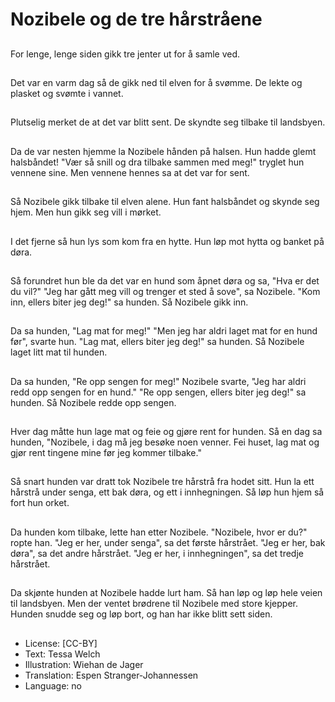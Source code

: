 # Nozibele og de tre hårstråene

##
For lenge, lenge siden gikk tre jenter ut for å samle ved.

##
Det var en varm dag så de gikk ned til elven for å svømme. De lekte og plasket og svømte i vannet.

##
Plutselig merket de at det var blitt sent. De skyndte seg tilbake til landsbyen.

##
Da de var nesten hjemme la Nozibele hånden på halsen. Hun hadde glemt halsbåndet! "Vær så snill og dra tilbake sammen med meg!" tryglet hun vennene sine. Men vennene hennes sa at det var for sent.

##
Så Nozibele gikk tilbake til elven alene. Hun fant halsbåndet og skynde seg hjem. Men hun gikk seg vill i mørket.

##
I det fjerne så hun lys som kom fra en hytte. Hun løp mot hytta og banket på døra.

##
Så forundret hun ble da det var en hund som åpnet døra og sa, "Hva er det du vil?" "Jeg har gått meg vill og trenger et sted å sove", sa Nozibele. "Kom inn, ellers biter jeg deg!" sa hunden. Så Nozibele gikk inn.

##
Da sa hunden, "Lag mat for meg!" "Men jeg har aldri laget mat for en hund før", svarte hun. "Lag mat, ellers biter jeg deg!" sa hunden. Så Nozibele laget litt mat til hunden.

##
Da sa hunden, "Re opp sengen for meg!" Nozibele svarte, "Jeg har aldri redd opp sengen for en hund." "Re opp sengen, ellers biter jeg deg!" sa hunden. Så Nozibele redde opp sengen.

##
Hver dag måtte hun lage mat og feie og gjøre rent for hunden. Så en dag sa hunden, "Nozibele, i dag må jeg besøke noen venner. Fei huset, lag mat og gjør rent tingene mine før jeg kommer tilbake."

##
Så snart hunden var dratt tok Nozibele tre hårstrå fra hodet sitt. Hun la ett hårstrå under senga, ett bak døra, og ett i innhegningen. Så løp hun hjem så fort hun orket.

##
Da hunden kom tilbake, lette han etter Nozibele. "Nozibele, hvor er du?" ropte han. "Jeg er her, under senga", sa det første hårstrået. "Jeg er her, bak døra", sa det andre hårstrået. "Jeg er her, i innhegningen", sa det tredje hårstrået.

##
Da skjønte hunden at Nozibele hadde lurt ham. Så han løp og løp hele veien til landsbyen. Men der ventet brødrene til Nozibele med store kjepper. Hunden snudde seg og løp bort, og han har ikke blitt sett siden.

##
* License: [CC-BY]
* Text: Tessa Welch
* Illustration: Wiehan de Jager
* Translation: Espen Stranger-Johannessen
* Language: no
